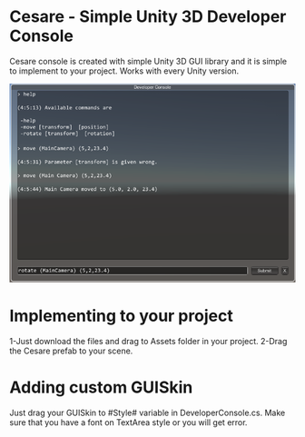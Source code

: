 # Cesare - Simple Unity 3D Developer Console
Cesare console is created with simple Unity 3D GUI library and it is simple to implement to your project. Works with every Unity version.


![](console.png )


# Implementing to your project
1-Just download the files and drag to Assets folder in your project.
2-Drag the Cesare prefab to your scene.

# Adding custom GUISkin
Just drag your GUISkin to #Style# variable in DeveloperConsole.cs. Make sure that you have a font on TextArea style or you will get error.
